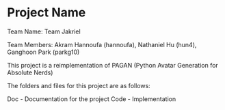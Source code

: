 # Project Name

Team Name: Team Jakriel

Team Members: Akram Hannoufa (hannoufa), Nathaniel Hu (hun4), Ganghoon Park (parkg10)


This project is a reimplementation of PAGAN (Python Avatar Generation for Absolute Nerds)

The folders and files for this project are as follows:

Doc - Documentation for the project
Code - Implementation
